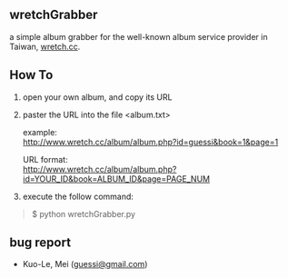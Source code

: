 wretchGrabber
-------------

a simple album grabber for the well-known album service provider in Taiwan, [wretch.cc](http://www.wretch.cc/album "wretch.cc").


How To
------

1. open your own album, and copy its URL

2. paster the URL into the file <album.txt>   
  
    example:   
    http://www.wretch.cc/album/album.php?id=guessi&book=1&page=1   

    URL format:   
    http://www.wretch.cc/album/album.php?id=YOUR_ID&book=ALBUM_ID&page=PAGE_NUM
 
3. execute the follow command:   
>   $ python wretchGrabber.py

bug report
----------
* Kuo-Le, Mei (guessi@gmail.com)

